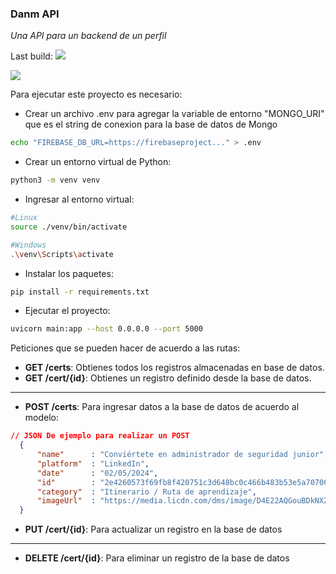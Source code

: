 ### Danm API
_Una API para un backend de un perfil_

Last build:
[![](https://github.com/DanMarqz/api-danm/actions/workflows/docker-publish.yml/badge.svg)]()

[![](https://img.shields.io/badge/Live_preview-8A2BE2?color=darkgreen)]()


Para ejecutar este proyecto es necesario:

* Crear un archivo .env para agregar la variable de entorno "MONGO_URI" que es el string de conexion para la base de datos de Mongo
```bash
echo "FIREBASE_DB_URL=https://firebaseproject..." > .env
```

* Crear un entorno virtual de Python:
```bash
python3 -m venv venv
```

* Ingresar al entorno virtual:
```bash
#Linux
source ./venv/bin/activate

#Windows
.\venv\Scripts\activate
```

* Instalar los paquetes:
```bash
pip install -r requirements.txt
```

* Ejecutar el proyecto:
```bash
uvicorn main:app --host 0.0.0.0 --port 5000
```

Peticiones que se pueden hacer de acuerdo a las rutas:

* **GET /certs**: Obtienes todos los registros almacenadas en base de datos.
* **GET /cert/{id}**: Obtienes un registro definido desde la base de datos.

---
* **POST /certs**: Para ingresar datos a la base de datos de acuerdo al modelo:

```JSON
// JSON De ejemplo para realizar un POST
  {
      "name"      : "Conviértete en administrador de seguridad junior",
      "platform"  : "LinkedIn",
      "date"      : "02/05/2024",
      "id"        : "2e4260573f69fb8f420751c3d648bc0c466b483b53e5a707003ab7ef961385c1",
      "category"  : "Itinerario / Ruta de aprendizaje",
      "imageUrl"  : "https://media.licdn.com/dms/image/D4E22AQGouBDkNXZ24w/feedshare-shrink_1280/0/1714665281039?e=1718236800&v=beta&t=zUWhSYvudvKJGs8aj5-xATnscYXTxfX7XWCxvuoscIs"
  }
```

* **PUT /cert/{id}**: Para actualizar un registro en la base de datos

---
* **DELETE /cert/{id}**: Para eliminar un registro de la base de datos